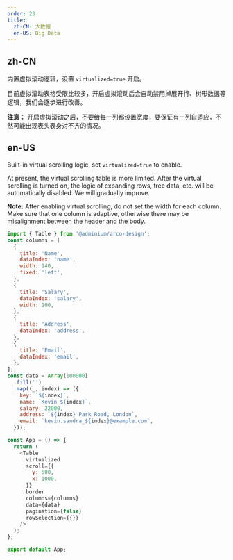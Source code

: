```yaml
---
order: 23
title:
  zh-CN: 大数据
  en-US: Big Data
---
```


## zh-CN

内置虚拟滚动逻辑，设置 `virtualized=true` 开启。

目前虚拟滚动表格受限比较多，开启虚拟滚动后会自动禁用掉展开行、树形数据等逻辑，我们会逐步进行改善。

**注意：** 开启虚拟滚动之后，不要给每一列都设置宽度，要保证有一列自适应，不然可能出现表头表身对不齐的情况。

## en-US

Built-in virtual scrolling logic, set `virtualized=true` to enable.

At present, the virtual scrolling table is more limited. After the virtual scrolling is turned on, the logic of expanding rows, tree data, etc. will be automatically disabled. We will gradually improve.

**Note:** After enabling virtual scrolling, do not set the width for each column. Make sure that one column is adaptive, otherwise there may be misalignment between the header and the body.

```js
import { Table } from '@adminium/arco-design';
const columns = [
  {
    title: 'Name',
    dataIndex: 'name',
    width: 140,
    fixed: 'left',
  },
  {
    title: 'Salary',
    dataIndex: 'salary',
    width: 100,
  },
  {
    title: 'Address',
    dataIndex: 'address',
  },
  {
    title: 'Email',
    dataIndex: 'email',
  },
];
const data = Array(100000)
  .fill('')
  .map((_, index) => ({
    key: `${index}`,
    name: `Kevin ${index}`,
    salary: 22000,
    address: `${index} Park Road, London`,
    email: `kevin.sandra_${index}@example.com`,
  }));

const App = () => {
  return (
    <Table
      virtualized
      scroll={{
        y: 500,
        x: 1000,
      }}
      border
      columns={columns}
      data={data}
      pagination={false}
      rowSelection={{}}
    />
  );
};

export default App;
```
